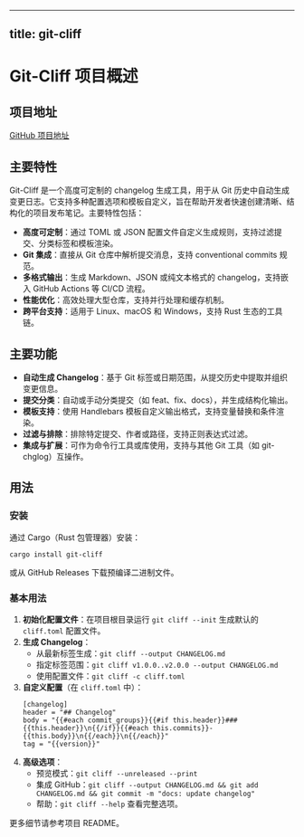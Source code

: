 
---
title: git-cliff
---

# Git-Cliff 项目概述

## 项目地址
[GitHub 项目地址](https://github.com/orhun/git-cliff)

## 主要特性
Git-Cliff 是一个高度可定制的 changelog 生成工具，用于从 Git 历史中自动生成变更日志。它支持多种配置选项和模板自定义，旨在帮助开发者快速创建清晰、结构化的项目发布笔记。主要特性包括：
- **高度可定制**：通过 TOML 或 JSON 配置文件自定义生成规则，支持过滤提交、分类标签和模板渲染。
- **Git 集成**：直接从 Git 仓库中解析提交消息，支持 conventional commits 规范。
- **多格式输出**：生成 Markdown、JSON 或纯文本格式的 changelog，支持嵌入 GitHub Actions 等 CI/CD 流程。
- **性能优化**：高效处理大型仓库，支持并行处理和缓存机制。
- **跨平台支持**：适用于 Linux、macOS 和 Windows，支持 Rust 生态的工具链。

## 主要功能
- **自动生成 Changelog**：基于 Git 标签或日期范围，从提交历史中提取并组织变更信息。
- **提交分类**：自动或手动分类提交（如 feat、fix、docs），并生成结构化输出。
- **模板支持**：使用 Handlebars 模板自定义输出格式，支持变量替换和条件渲染。
- **过滤与排除**：排除特定提交、作者或路径，支持正则表达式过滤。
- **集成与扩展**：可作为命令行工具或库使用，支持与其他 Git 工具（如 git-chglog）互操作。

## 用法
### 安装
通过 Cargo（Rust 包管理器）安装：
```
cargo install git-cliff
```
或从 GitHub Releases 下载预编译二进制文件。

### 基本用法
1. **初始化配置文件**：在项目根目录运行 `git cliff --init` 生成默认的 `cliff.toml` 配置文件。
2. **生成 Changelog**：
   - 从最新标签生成：`git cliff --output CHANGELOG.md`
   - 指定标签范围：`git cliff v1.0.0..v2.0.0 --output CHANGELOG.md`
   - 使用配置文件：`git cliff -c cliff.toml`
3. **自定义配置**（在 `cliff.toml` 中）：
   ```
   [changelog]
   header = "## Changelog"
   body = "{{#each commit_groups}}{{#if this.header}}### {{this.header}}\n{{/if}}{{#each this.commits}}- {{this.body}}\n{{/each}}\n{{/each}}"
   tag = "{{version}}"
   ```
4. **高级选项**：
   - 预览模式：`git cliff --unreleased --print`
   - 集成 GitHub：`git cliff --output CHANGELOG.md && git add CHANGELOG.md && git commit -m "docs: update changelog"`
   - 帮助：`git cliff --help` 查看完整选项。

更多细节请参考项目 README。